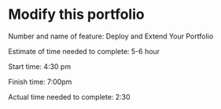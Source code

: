 # Modify this portfolio

Number and name of feature: Deploy and Extend Your Portfolio

Estimate of time needed to complete: 5-6 hour

Start time: 4:30 pm

Finish time: 7:00pm

Actual time needed to complete: 2:30

